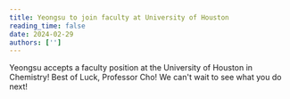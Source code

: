 ```yaml
---
title: Yeongsu to join faculty at University of Houston
reading_time: false
date: 2024-02-29
authors: ['']
---
```


Yeongsu accepts a faculty position at the University of Houston in Chemistry! Best of Luck, Professor Cho! We can't wait to see what you do next! 

<!--more-->
